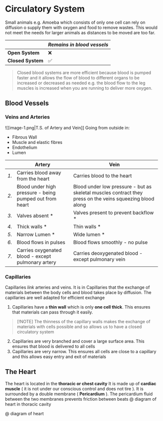 # Circulatory System
Small animals e.g. Amoeba which consists of only one cell can rely on diffusion o supply them with oxygen and food to remove wastes. This would not meet the needs for larger animals as distances to be moved are too far.

|                   | *Remains in blood vessels* |
| ----------------- | -------------------------- |
| **Open System**   | ❌                          |
| **Closed System** | ✅                          |
>  Closed blood systems are more efficient because blood is pumped faster and it allows the flow of blood to different organs to be increased or decreased as needed e.g. the blood flow to the leg muscles is increased when you are running to deliver more oxygen.

## Blood Vessels
### Veins and Arteries
![[image-1.png|T.S. of Artery and Vein]]
Going from outside in:
- Fibrous Wall
- Muscle and elastic fibres
- Endothelium
- Lumen


|      | **Artery**                                              | **Vein**                                                                                                  |
| ---- | ------------------------------------------------------- | --------------------------------------------------------------------------------------------------------- |
| *1.* | Carries blood away from the heart                       | Carries blood to the heart                                                                                |
| *2.* | Blood under high pressure - being pumped out from heart | Blood under low pressure - but as skeletal muscles contract they press on the veins squeezing blood along |
| *3.* | Valves absent *                                         | Valves present to prevent backflow *                                                                      |
| *4.* | Thick walls *                                           | Thin walls *                                                                                              |
| *5.* | Narrow Lumen *                                          | Wide lumen *                                                                                              |
| *6.* | Blood flows in pulses                                   | Blood flows smoothly - no pulse                                                                           |
| *7.* | Carries oxygenated blood - except pulmonary artery      | Carries deoxygenated blood - except pulmonary vein                                                        |
### Capillaries
Capillaries *link* arteries and veins. It is in Capillaries that the exchange of materials between the body cells and blood takes place by diffusion. The capillaries are well adapted for efficient exchange
1. Capillaries have a **thin wall** which is only **one cell thick**. This ensures that materials can pass through it easily.
>[!NOTE]  The thinness of the capillary walls makes the exchange of materials with cells possible and so allows us to have a closed circulatory system
2. Capillaries are very branched and cover a large surface area. This ensures that blood is delivered to all cells
3. Capillaries are very narrow. This ensures all cells are close to a capillary and this allows easy entry and exit of materials

## The Heart
The heart is located in the **thoracic or chest cavity**
It is made up of **cardiac muscle** ( it is not under our conscious control and does not tire ). It is surrounded by a double membrane ( **Pericardium** ). The pericardium fluid between the two membranes prevents friction between beats
@ diagram of heart in thoracic cavity

@ diagram of heart